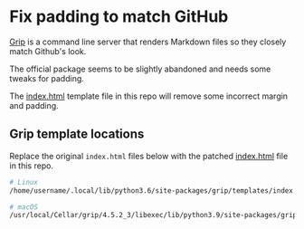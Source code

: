# Fix padding to match GitHub
[Grip](https://github.com/joeyespo/grip) is a command line server that renders Markdown files so they closely match Github's look.

The official package seems to be slightly abandoned and needs some tweaks for padding.

The [index.html](./grip/templates/index.html) template file in this repo will remove some incorrect margin and padding.

## Grip template locations
Replace the original `index.html` files below with the patched [index.html](./grip/templates/index.html) file in this repo.
```bash
# Linux
/home/username/.local/lib/python3.6/site-packages/grip/templates/index.html

# macOS
/usr/local/Cellar/grip/4.5.2_3/libexec/lib/python3.9/site-packages/grip/templates/index.html
```
